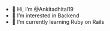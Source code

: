 - 👋 Hi, I’m @Ankitadhital19
- 👀 I’m interested in Backend
- 🌱 I’m currently learning Ruby on Rails



